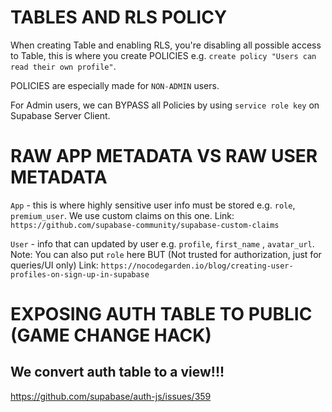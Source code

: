 # TABLES AND RLS POLICY

When creating Table and enabling RLS, you're disabling all possible access to Table, this is where you
create POLICIES e.g. `create policy "Users can read their own profile"`.

POLICIES are especially made for `NON-ADMIN` users.

For Admin users, we can BYPASS all Policies by using `service role key` on Supabase Server Client.

# RAW APP METADATA VS RAW USER METADATA

`App` - this is where highly sensitive user info must be stored e.g. `role`, `premium_user`. We use custom claims on this one.
Link: `https://github.com/supabase-community/supabase-custom-claims`

`User` - info that can updated by user e.g. `profile`, `first_name` , `avatar_url`.
Note: You can also put `role` here BUT (Not trusted for authorization, just for queries/UI only)
Link: `https://nocodegarden.io/blog/creating-user-profiles-on-sign-up-in-supabase`

# EXPOSING AUTH TABLE TO PUBLIC (GAME CHANGE HACK)

## We convert auth table to a view!!!

https://github.com/supabase/auth-js/issues/359
